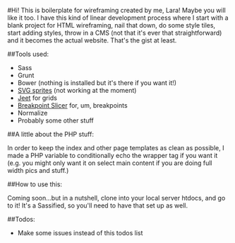 #Hi!
This is boilerplate for wireframing created by me, Lara! Maybe you will like it too. I have this kind of linear development process where I start with a blank project for HTML wireframing, nail that down, do some style tiles, start adding styles, throw in a CMS (not that it's ever that straightforward) and it becomes the actual website. That's the gist at least.

##Tools used:
* Sass
* Grunt
* Bower (nothing is installed but it's there if you want it!)
* [SVG sprites](css-tricks.com/svg-sprites-use-better-icon-fonts/) (not working at the moment)
* [Jeet](http://jeet.gs) for grids
* [Breakpoint Slicer](https://github.com/lolmaus/breakpoint-slicer) for, um, breakpoints
* Normalize
* Probably some other stuff


##A little about the PHP stuff:

In order to keep the index and other page templates as clean as possible, I made a PHP variable to conditionally echo the wrapper tag if you want it (e.g. you might only want it on select main content if you are doing full width pics and stuff.)

##How to use this:

Coming soon...but in a nutshell, clone into your local server htdocs, and go to it! It's a Sassified, so you'll need to have that set up as well. 

##Todos:
* Make some issues instead of this todos list